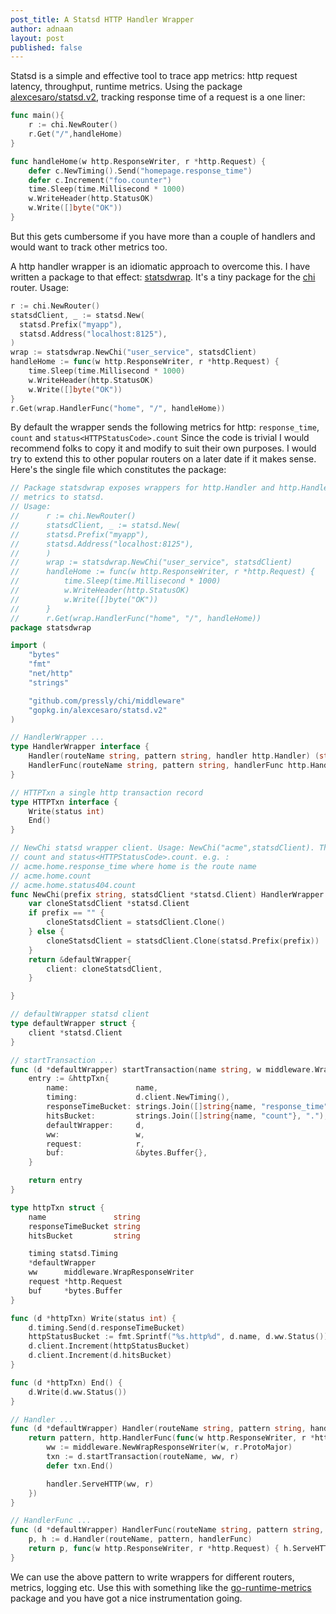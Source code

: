 ```yaml
---
post_title: A Statsd HTTP Handler Wrapper
author: adnaan
layout: post
published: false
---
```


Statsd is a simple and effective tool to trace app metrics: http request latency, throughput, runtime metrics. Using the  package [alexcesaro/statsd.v2](https://godoc.org/gopkg.in/alexcesaro/statsd.v2), tracking response time of a request is a one liner:

```go
func main(){
    r := chi.NewRouter()
    r.Get("/",handleHome)
}

func handleHome(w http.ResponseWriter, r *http.Request) {
    defer c.NewTiming().Send("homepage.response_time")
    defer c.Increment("foo.counter")
    time.Sleep(time.Millisecond * 1000)
    w.WriteHeader(http.StatusOK)
    w.Write([]byte("OK"))
}

```

But this gets cumbersome if you have more than a couple of handlers and would want to track other metrics too.

A http handler wrapper is an idiomatic approach to overcome this. I have written a package to that effect: [statsdwrap](https://github.com/adnaan/statsdwrap). It's a tiny package for the [chi](https://github.com/go-chi/chi) router. Usage:

  ```go
  r := chi.NewRouter()
  statsdClient, _ := statsd.New(
    statsd.Prefix("myapp"),
    statsd.Address("localhost:8125"),
  )
  wrap := statsdwrap.NewChi("user_service", statsdClient)
  handleHome := func(w http.ResponseWriter, r *http.Request) {
      time.Sleep(time.Millisecond * 1000)
      w.WriteHeader(http.StatusOK)
      w.Write([]byte("OK"))
  }
  r.Get(wrap.HandlerFunc("home", "/", handleHome))
```


By default  the wrapper sends the following metrics for http: `response_time`,
`count` and `status<HTTPStatusCode>.count` Since the code is trivial I would recommend folks to copy it and modify to suit their own purposes. I would try to extend this to other popular routers on a later date if it makes sense. Here's the single file which constitutes the package:  

```go
// Package statsdwrap exposes wrappers for http.Handler and http.HandlerFunc which send
// metrics to statsd.
// Usage:
// 		r := chi.NewRouter()
// 		statsdClient, _ := statsd.New(
// 		statsd.Prefix("myapp"),
// 		statsd.Address("localhost:8125"),
// 		)
// 		wrap := statsdwrap.NewChi("user_service", statsdClient)
// 		handleHome := func(w http.ResponseWriter, r *http.Request) {
// 			time.Sleep(time.Millisecond * 1000)
// 			w.WriteHeader(http.StatusOK)
// 			w.Write([]byte("OK"))
// 		}
// 		r.Get(wrap.HandlerFunc("home", "/", handleHome))
package statsdwrap

import (
    "bytes"
    "fmt"
    "net/http"
    "strings"

    "github.com/pressly/chi/middleware"
    "gopkg.in/alexcesaro/statsd.v2"
)

// HandlerWrapper ...
type HandlerWrapper interface {
    Handler(routeName string, pattern string, handler http.Handler) (string, http.Handler)
    HandlerFunc(routeName string, pattern string, handlerFunc http.HandlerFunc) (string, http.HandlerFunc)
}

// HTTPTxn a single http transaction record
type HTTPTxn interface {
    Write(status int)
    End()
}

// NewChi statsd wrapper client. Usage: NewChi("acme",statsdClient). The wrapper sends the metrics: response_time,
// count and status<HTTPStatusCode>.count. e.g. :
// acme.home.response_time where home is the route name
// acme.home.count
// acme.home.status404.count
func NewChi(prefix string, statsdClient *statsd.Client) HandlerWrapper {
    var cloneStatsdClient *statsd.Client
    if prefix == "" {
        cloneStatsdClient = statsdClient.Clone()
    } else {
        cloneStatsdClient = statsdClient.Clone(statsd.Prefix(prefix))
    }
    return &defaultWrapper{
        client: cloneStatsdClient,
    }

}

// defaultWrapper statsd client
type defaultWrapper struct {
    client *statsd.Client
}

// startTransaction ...
func (d *defaultWrapper) startTransaction(name string, w middleware.WrapResponseWriter, r *http.Request) HTTPTxn {
    entry := &httpTxn{
        name:               name,
        timing:             d.client.NewTiming(),
        responseTimeBucket: strings.Join([]string{name, "response_time"}, "."),
        hitsBucket:         strings.Join([]string{name, "count"}, "."),
        defaultWrapper:     d,
        ww:                 w,
        request:            r,
        buf:                &bytes.Buffer{},
    }

    return entry
}

type httpTxn struct {
    name               string
    responseTimeBucket string
    hitsBucket         string

    timing statsd.Timing
    *defaultWrapper
    ww      middleware.WrapResponseWriter
    request *http.Request
    buf     *bytes.Buffer
}

func (d *httpTxn) Write(status int) {
    d.timing.Send(d.responseTimeBucket)
    httpStatusBucket := fmt.Sprintf("%s.http%d", d.name, d.ww.Status())
    d.client.Increment(httpStatusBucket)
    d.client.Increment(d.hitsBucket)
}

func (d *httpTxn) End() {
    d.Write(d.ww.Status())
}

// Handler ...
func (d *defaultWrapper) Handler(routeName string, pattern string, handler http.Handler) (string, http.Handler) {
    return pattern, http.HandlerFunc(func(w http.ResponseWriter, r *http.Request) {
        ww := middleware.NewWrapResponseWriter(w, r.ProtoMajor)
        txn := d.startTransaction(routeName, ww, r)
        defer txn.End()

        handler.ServeHTTP(ww, r)
    })
}

// HandlerFunc ...
func (d *defaultWrapper) HandlerFunc(routeName string, pattern string, handlerFunc http.HandlerFunc) (string, http.HandlerFunc) {
    p, h := d.Handler(routeName, pattern, handlerFunc)
    return p, func(w http.ResponseWriter, r *http.Request) { h.ServeHTTP(w, r) }
}
```

We can use the above pattern to write wrappers for different routers, metrics, logging etc. Use this with something like the [go-runtime-metrics](https://github.com/bmhatfield/go-runtime-metrics) package and you have got a nice instrumentation going.


